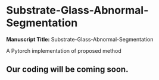 # Substrate-Glass-Abnormal-Segmentation

**Manuscript Title:**  Substrate-Glass-Abnormal-Segmentation

A  Pytorch implementation of proposed method

## Our coding will be coming soon.
